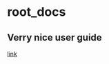 # root_docs

## Verry nice user guide
[link](https://root.cern.ch/root/htmldoc/guides/users-guide/)
